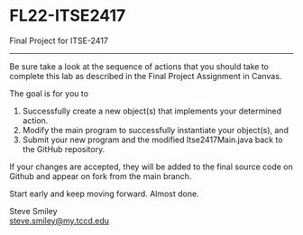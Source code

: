 # FL22-ITSE2417
Final Project for ITSE-2417
<hr/>
Be sure take a look at the sequence of actions that you should take to complete this lab as described in the Final Project Assignment in Canvas.

The goal is for you to 
<ol>
  <li>Successfully create a new object(s) that implements your determined action.</li>
  <li>Modify the main program to successfully instantiate your object(s), and</li>
  <li>Submit your new program and the modified Itse2417Main.java back to the GitHub repository.</li>
</ol>
If your changes are accepted, they will be added to the final source code on Github and appear on fork from the main branch.

Start early and keep moving forward. Almost done.

Steve Smiley<br />
<a href="mailto: steve.smiley@my.tccd.edu">steve.smiley@my.tccd.edu</a>
